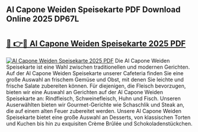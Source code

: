 ## Al Capone Weiden Speisekarte PDF Download Online 2025 DP67L

# <h2><a href="http://gc8gbc.nevu.top/?p=Al+Capone+Weiden+Speisekarte">🔗 👉🔴 Al Capone Weiden Speisekarte 2025 PDF</a></h2>

[![Al Capone Weiden Speisekarte 2025 PDF](https://i.imgur.com/dBaPXMq.png)](http://gc8gbc.nevu.top/?p=Al+Capone+Weiden+Speisekarte)
Die Al Capone Weiden Speisekarte ist eine Wahl zwischen traditionellen und modernen Gerichten. Auf der Al Capone Weiden Speisekarte unserer Cafeteria finden Sie eine große Auswahl an frischem Gemüse und Obst, mit denen Sie leichte und frische Salate zubereiten können. Für diejenigen, die Fleisch bevorzugen, bieten wir eine Auswahl an Gerichten auf der Al Capone Weiden Speisekarte an: Rindfleisch, Schweinefleisch, Huhn und Fisch. Unseren Auserwählten bieten wir Gourmet-Gerichte wie Schaschlik und Steak an, die auf einem alten Feuer zubereitet werden. Unsere Al Capone Weiden Speisekarte bietet eine große Auswahl an Desserts, von klassischen Torten und Kuchen bis hin zu exquisiten Crème Brûlée und Schokoladenstückchen.
